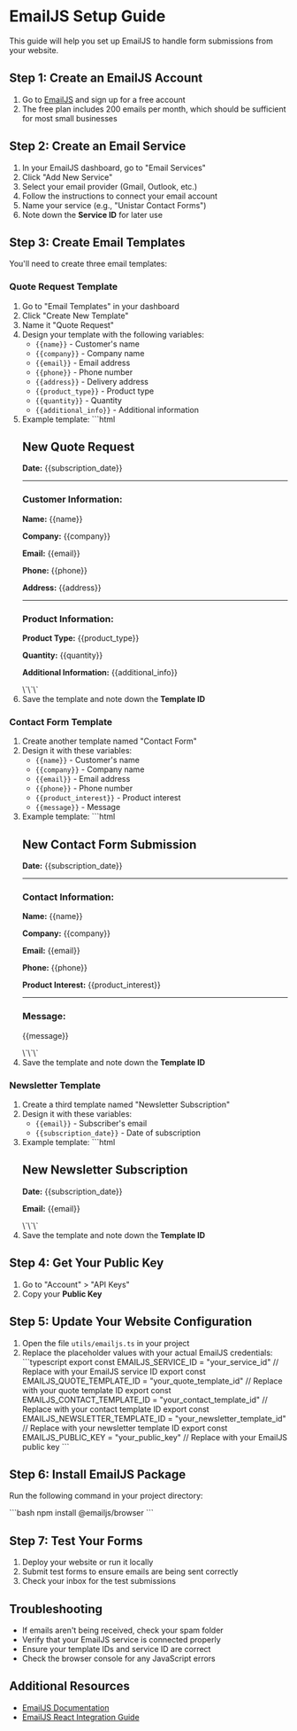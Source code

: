 # EmailJS Setup Guide

This guide will help you set up EmailJS to handle form submissions from your website.

## Step 1: Create an EmailJS Account

1. Go to [EmailJS](https://www.emailjs.com/) and sign up for a free account
2. The free plan includes 200 emails per month, which should be sufficient for most small businesses

## Step 2: Create an Email Service

1. In your EmailJS dashboard, go to "Email Services"
2. Click "Add New Service"
3. Select your email provider (Gmail, Outlook, etc.)
4. Follow the instructions to connect your email account
5. Name your service (e.g., "Unistar Contact Forms")
6. Note down the **Service ID** for later use

## Step 3: Create Email Templates

You'll need to create three email templates:

### Quote Request Template

1. Go to "Email Templates" in your dashboard
2. Click "Create New Template"
3. Name it "Quote Request"
4. Design your template with the following variables:
   - `{{name}}` - Customer's name
   - `{{company}}` - Company name
   - `{{email}}` - Email address
   - `{{phone}}` - Phone number
   - `{{address}}` - Delivery address
   - `{{product_type}}` - Product type
   - `{{quantity}}` - Quantity
   - `{{additional_info}}` - Additional information
5. Example template:
   \`\`\`html
   <h2>New Quote Request</h2>
   <p><strong>Date:</strong> {{subscription_date}}</p>
   <hr />
   <h3>Customer Information:</h3>
   <p><strong>Name:</strong> {{name}}</p>
   <p><strong>Company:</strong> {{company}}</p>
   <p><strong>Email:</strong> {{email}}</p>
   <p><strong>Phone:</strong> {{phone}}</p>
   <p><strong>Address:</strong> {{address}}</p>
   <hr />
   <h3>Product Information:</h3>
   <p><strong>Product Type:</strong> {{product_type}}</p>
   <p><strong>Quantity:</strong> {{quantity}}</p>
   <p><strong>Additional Information:</strong> {{additional_info}}</p>
   \`\`\`
6. Save the template and note down the **Template ID**

### Contact Form Template

1. Create another template named "Contact Form"
2. Design it with these variables:
   - `{{name}}` - Customer's name
   - `{{company}}` - Company name
   - `{{email}}` - Email address
   - `{{phone}}` - Phone number
   - `{{product_interest}}` - Product interest
   - `{{message}}` - Message
3. Example template:
   \`\`\`html
   <h2>New Contact Form Submission</h2>
   <p><strong>Date:</strong> {{subscription_date}}</p>
   <hr />
   <h3>Contact Information:</h3>
   <p><strong>Name:</strong> {{name}}</p>
   <p><strong>Company:</strong> {{company}}</p>
   <p><strong>Email:</strong> {{email}}</p>
   <p><strong>Phone:</strong> {{phone}}</p>
   <p><strong>Product Interest:</strong> {{product_interest}}</p>
   <hr />
   <h3>Message:</h3>
   <p>{{message}}</p>
   \`\`\`
4. Save the template and note down the **Template ID**

### Newsletter Template

1. Create a third template named "Newsletter Subscription"
2. Design it with these variables:
   - `{{email}}` - Subscriber's email
   - `{{subscription_date}}` - Date of subscription
3. Example template:
   \`\`\`html
   <h2>New Newsletter Subscription</h2>
   <p><strong>Date:</strong> {{subscription_date}}</p>
   <p><strong>Email:</strong> {{email}}</p>
   \`\`\`
4. Save the template and note down the **Template ID**

## Step 4: Get Your Public Key

1. Go to "Account" > "API Keys"
2. Copy your **Public Key**

## Step 5: Update Your Website Configuration

1. Open the file `utils/emailjs.ts` in your project
2. Replace the placeholder values with your actual EmailJS credentials:
   \`\`\`typescript
   export const EMAILJS_SERVICE_ID = "your_service_id" // Replace with your EmailJS service ID
   export const EMAILJS_QUOTE_TEMPLATE_ID = "your_quote_template_id" // Replace with your quote template ID
   export const EMAILJS_CONTACT_TEMPLATE_ID = "your_contact_template_id" // Replace with your contact template ID
   export const EMAILJS_NEWSLETTER_TEMPLATE_ID = "your_newsletter_template_id" // Replace with your newsletter template ID
   export const EMAILJS_PUBLIC_KEY = "your_public_key" // Replace with your EmailJS public key
   \`\`\`

## Step 6: Install EmailJS Package

Run the following command in your project directory:

\`\`\`bash
npm install @emailjs/browser
\`\`\`

## Step 7: Test Your Forms

1. Deploy your website or run it locally
2. Submit test forms to ensure emails are being sent correctly
3. Check your inbox for the test submissions

## Troubleshooting

- If emails aren't being received, check your spam folder
- Verify that your EmailJS service is connected properly
- Ensure your template IDs and service ID are correct
- Check the browser console for any JavaScript errors

## Additional Resources

- [EmailJS Documentation](https://www.emailjs.com/docs/)
- [EmailJS React Integration Guide](https://www.emailjs.com/docs/examples/reactjs/)
